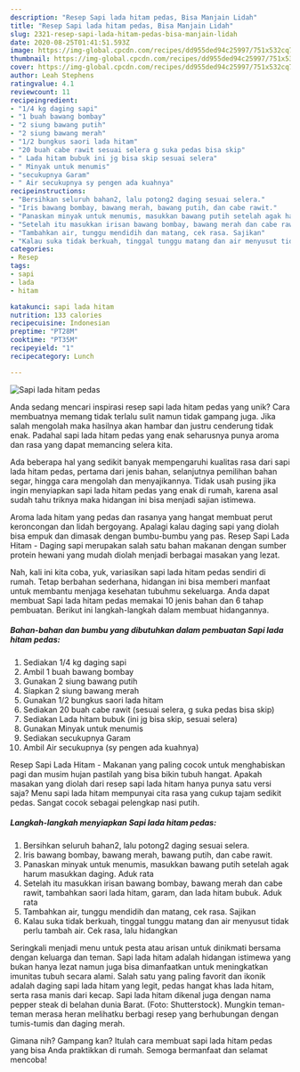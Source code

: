 ```yaml
---
description: "Resep Sapi lada hitam pedas, Bisa Manjain Lidah"
title: "Resep Sapi lada hitam pedas, Bisa Manjain Lidah"
slug: 2321-resep-sapi-lada-hitam-pedas-bisa-manjain-lidah
date: 2020-08-25T01:41:51.593Z
image: https://img-global.cpcdn.com/recipes/dd955ded94c25997/751x532cq70/sapi-lada-hitam-pedas-foto-resep-utama.jpg
thumbnail: https://img-global.cpcdn.com/recipes/dd955ded94c25997/751x532cq70/sapi-lada-hitam-pedas-foto-resep-utama.jpg
cover: https://img-global.cpcdn.com/recipes/dd955ded94c25997/751x532cq70/sapi-lada-hitam-pedas-foto-resep-utama.jpg
author: Leah Stephens
ratingvalue: 4.1
reviewcount: 11
recipeingredient:
- "1/4 kg daging sapi"
- "1 buah bawang bombay"
- "2 siung bawang putih"
- "2 siung bawang merah"
- "1/2 bungkus saori lada hitam"
- "20 buah cabe rawit sesuai selera g suka pedas bisa skip"
- " Lada hitam bubuk ini jg bisa skip sesuai selera"
- " Minyak untuk menumis"
- "secukupnya Garam"
- " Air secukupnya sy pengen ada kuahnya"
recipeinstructions:
- "Bersihkan seluruh bahan2, lalu potong2 daging sesuai selera."
- "Iris bawang bombay, bawang merah, bawang putih, dan cabe rawit."
- "Panaskan minyak untuk menumis, masukkan bawang putih setelah agak harum masukkan daging. Aduk rata"
- "Setelah itu masukkan irisan bawang bombay, bawang merah dan cabe rawit, tambahkan saori lada hitam, garam, dan lada hitam bubuk. Aduk rata"
- "Tambahkan air, tunggu mendidih dan matang, cek rasa. Sajikan"
- "Kalau suka tidak berkuah, tinggal tunggu matang dan air menyusut tidak perlu tambah air. Cek rasa, lalu hidangkan"
categories:
- Resep
tags:
- sapi
- lada
- hitam

katakunci: sapi lada hitam 
nutrition: 133 calories
recipecuisine: Indonesian
preptime: "PT28M"
cooktime: "PT35M"
recipeyield: "1"
recipecategory: Lunch

---
```



![Sapi lada hitam pedas](https://img-global.cpcdn.com/recipes/dd955ded94c25997/751x532cq70/sapi-lada-hitam-pedas-foto-resep-utama.jpg)

Anda sedang mencari inspirasi resep sapi lada hitam pedas yang unik? Cara membuatnya memang tidak terlalu sulit namun tidak gampang juga. Jika salah mengolah maka hasilnya akan hambar dan justru cenderung tidak enak. Padahal sapi lada hitam pedas yang enak seharusnya punya aroma dan rasa yang dapat memancing selera kita.

Ada beberapa hal yang sedikit banyak mempengaruhi kualitas rasa dari sapi lada hitam pedas, pertama dari jenis bahan, selanjutnya pemilihan bahan segar, hingga cara mengolah dan menyajikannya. Tidak usah pusing jika ingin menyiapkan sapi lada hitam pedas yang enak di rumah, karena asal sudah tahu triknya maka hidangan ini bisa menjadi sajian istimewa.

Aroma lada hitam yang pedas dan rasanya yang hangat membuat perut keroncongan dan lidah bergoyang. Apalagi kalau daging sapi yang diolah bisa empuk dan dimasak dengan bumbu-bumbu yang pas. Resep Sapi Lada Hitam - Daging sapi merupakan salah satu bahan makanan dengan sumber protein hewani yang mudah diolah menjadi berbagai masakan yang lezat.


Nah, kali ini kita coba, yuk, variasikan sapi lada hitam pedas sendiri di rumah. Tetap berbahan sederhana, hidangan ini bisa memberi manfaat untuk membantu menjaga kesehatan tubuhmu sekeluarga. Anda dapat membuat Sapi lada hitam pedas memakai 10 jenis bahan dan 6 tahap pembuatan. Berikut ini langkah-langkah dalam membuat hidangannya.

<!--inarticleads1-->

##### Bahan-bahan dan bumbu yang dibutuhkan dalam pembuatan Sapi lada hitam pedas:

1. Sediakan 1/4 kg daging sapi
1. Ambil 1 buah bawang bombay
1. Gunakan 2 siung bawang putih
1. Siapkan 2 siung bawang merah
1. Gunakan 1/2 bungkus saori lada hitam
1. Sediakan 20 buah cabe rawit (sesuai selera, g suka pedas bisa skip)
1. Sediakan  Lada hitam bubuk (ini jg bisa skip, sesuai selera)
1. Gunakan  Minyak untuk menumis
1. Sediakan secukupnya Garam
1. Ambil  Air secukupnya (sy pengen ada kuahnya)


Resep Sapi Lada Hitam - Makanan yang paling cocok untuk menghabiskan pagi dan musim hujan pastilah yang bisa bikin tubuh hangat. Apakah masakan yang diolah dari resep sapi lada hitam hanya punya satu versi saja? Menu sapi lada hitam mempunyai cita rasa yang cukup tajam sedikit pedas. Sangat cocok sebagai pelengkap nasi putih. 

<!--inarticleads2-->

##### Langkah-langkah menyiapkan Sapi lada hitam pedas:

1. Bersihkan seluruh bahan2, lalu potong2 daging sesuai selera.
1. Iris bawang bombay, bawang merah, bawang putih, dan cabe rawit.
1. Panaskan minyak untuk menumis, masukkan bawang putih setelah agak harum masukkan daging. Aduk rata
1. Setelah itu masukkan irisan bawang bombay, bawang merah dan cabe rawit, tambahkan saori lada hitam, garam, dan lada hitam bubuk. Aduk rata
1. Tambahkan air, tunggu mendidih dan matang, cek rasa. Sajikan
1. Kalau suka tidak berkuah, tinggal tunggu matang dan air menyusut tidak perlu tambah air. Cek rasa, lalu hidangkan


Seringkali menjadi menu untuk pesta atau arisan untuk dinikmati bersama dengan keluarga dan teman. Sapi lada hitam adalah hidangan istimewa yang bukan hanya lezat namun juga bisa dimanfaatkan untuk meningkatkan imunitas tubuh secara alami. Salah satu yang paling favorit dan ikonik adalah daging sapi lada hitam yang legit, pedas hangat khas lada hitam, serta rasa manis dari kecap. Sapi lada hitam dikenal juga dengan nama pepper steak di belahan dunia Barat. (Foto: Shutterstock). Mungkin teman-teman merasa heran melihatku berbagi resep yang berhubungan dengan tumis-tumis dan daging merah. 

Gimana nih? Gampang kan? Itulah cara membuat sapi lada hitam pedas yang bisa Anda praktikkan di rumah. Semoga bermanfaat dan selamat mencoba!

